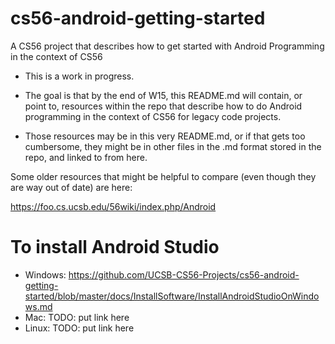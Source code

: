 # cs56-android-getting-started
A CS56 project that describes how to get started with Android Programming in the context of CS56


* This is a work in progress.

* The goal is that by the end of W15, this README.md will contain, or point to, resources within the repo that describe how to do Android programming in the context of CS56 for legacy code projects.

* Those resources may be in this very README.md, or if that gets too cumbersome, they might be in other files in the .md format stored in the repo, and linked to from here.

Some older resources that might be helpful to compare (even though they are way out of date) are here:


https://foo.cs.ucsb.edu/56wiki/index.php/Android

# To install Android Studio 

* Windows: https://github.com/UCSB-CS56-Projects/cs56-android-getting-started/blob/master/docs/InstallSoftware/InstallAndroidStudioOnWindows.md
* Mac: TODO: put link here
* Linux: TODO: put link here
